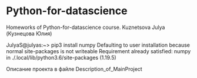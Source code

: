 # Python-for-datascience
Homeworks of Python-for-datascience course.
Kuznetsova Julya (Кузнецова Юлия)


JulyaS@julyas:~> pip3 install numpy
Defaulting to user installation because normal site-packages is not writeable
Requirement already satisfied: numpy in ./.local/lib/python3.6/site-packages (1.19.5)


Описание проекта в файле Description_of_MainProject
